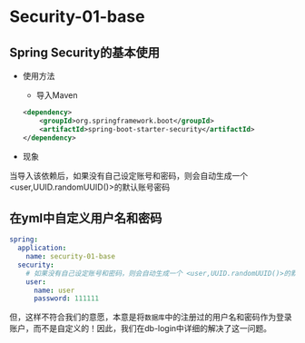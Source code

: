 # Security-01-base

## Spring Security的基本使用

- 使用方法

  - 导入Maven

  ```xml
  <dependency>
      <groupId>org.springframework.boot</groupId>
      <artifactId>spring-boot-starter-security</artifactId>
  </dependency>
  ```

  

- 现象

当导入该依赖后，如果没有自己设定账号和密码，则会自动生成一个 <user,UUID.randomUUID()>的默认账号密码

## 在yml中自定义用户名和密码

```yaml
spring:
  application:
    name: security-01-base
  security:
    # 如果没有自己设定账号和密码，则会自动生成一个 <user,UUID.randomUUID()>的默认账号密码
    user:
      name: user
      password: 111111

```

但，这样不符合我们的意愿，本意是将`数据库`中的注册过的用户名和密码作为登录账户，而不是自定义的！因此，我们在db-login中详细的解决了这一问题。